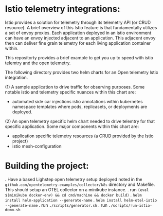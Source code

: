 # Istio telemetry integrations:

Istio provides a solution for telemetry through its telemetry API (or CRUD resource). A brief overview of this Istio feature is that fundamentally utilizes a set of envoy proxies. Each application deployed in an istio environment can have an envoy injected adjacent to an application. This adjacent envoy then can deliver fine grain telemetry for each living application container within.

This repositorty provides a brief example to get you up to speed with istio telemtry and the open telemetry.

The following directory provides two helm charts for an Open telemetry Istio integration.

(1) A sample application to drive traffic for observing purposes. Some notable istio and telemetry specific nuances within this chart are:

* automated side car injections istio annotations within kubernetes namespace templates where pods, replicasets, or deployments are deployed.

(2) An open telemetry specific helm chart needed to drive telemtry for that specific application. Some major components within this chart are:

* application specific telemetry resources (a CRUD provided by the Istio project)
* istio mesh-configuration

# Building the project:

. Have a based Lighstep open telemetry setup deployed noted in the `github.com/opentelemetry-examples/collector/k8s` directory and Makefile. This should setup an OTEL collector on a minikube instance.
. run ``(eval $(minikube docker-env) && cd cmd/machine && docker build)``
. `helm install helm-application --generate-name`
. `helm install helm-otel-istio --generate-name`
. run `./scripts/generator.sh`
. run `./scripts/run-istio-demo.sh`
